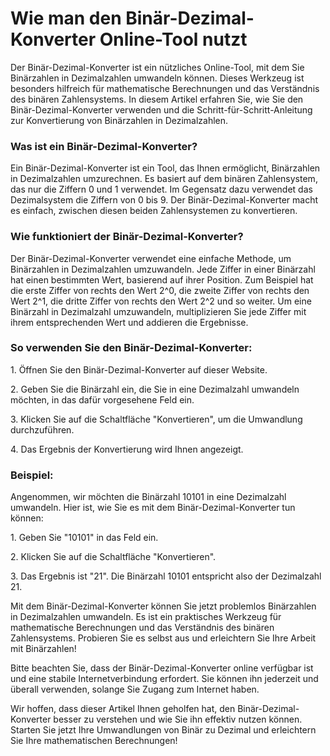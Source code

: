 Wie man den Binär-Dezimal-Konverter Online-Tool nutzt
=====================================================

Der Binär-Dezimal-Konverter ist ein nützliches Online-Tool, mit dem Sie Binärzahlen in Dezimalzahlen umwandeln können. Dieses Werkzeug ist besonders hilfreich für mathematische Berechnungen und das Verständnis des binären Zahlensystems. In diesem Artikel erfahren Sie, wie Sie den Binär-Dezimal-Konverter verwenden und die Schritt-für-Schritt-Anleitung zur Konvertierung von Binärzahlen in Dezimalzahlen.

### Was ist ein Binär-Dezimal-Konverter?

Ein Binär-Dezimal-Konverter ist ein Tool, das Ihnen ermöglicht, Binärzahlen in Dezimalzahlen umzurechnen. Es basiert auf dem binären Zahlensystem, das nur die Ziffern 0 und 1 verwendet. Im Gegensatz dazu verwendet das Dezimalsystem die Ziffern von 0 bis 9. Der Binär-Dezimal-Konverter macht es einfach, zwischen diesen beiden Zahlensystemen zu konvertieren.

### Wie funktioniert der Binär-Dezimal-Konverter?

Der Binär-Dezimal-Konverter verwendet eine einfache Methode, um Binärzahlen in Dezimalzahlen umzuwandeln. Jede Ziffer in einer Binärzahl hat einen bestimmten Wert, basierend auf ihrer Position. Zum Beispiel hat die erste Ziffer von rechts den Wert 2^0, die zweite Ziffer von rechts den Wert 2^1, die dritte Ziffer von rechts den Wert 2^2 und so weiter. Um eine Binärzahl in Dezimalzahl umzuwandeln, multiplizieren Sie jede Ziffer mit ihrem entsprechenden Wert und addieren die Ergebnisse.

### So verwenden Sie den Binär-Dezimal-Konverter:

1\. Öffnen Sie den Binär-Dezimal-Konverter auf dieser Website.

2\. Geben Sie die Binärzahl ein, die Sie in eine Dezimalzahl umwandeln möchten, in das dafür vorgesehene Feld ein.

3\. Klicken Sie auf die Schaltfläche "Konvertieren", um die Umwandlung durchzuführen.

4\. Das Ergebnis der Konvertierung wird Ihnen angezeigt.

### Beispiel:

Angenommen, wir möchten die Binärzahl 10101 in eine Dezimalzahl umwandeln. Hier ist, wie Sie es mit dem Binär-Dezimal-Konverter tun können:

1\. Geben Sie "10101" in das Feld ein.

2\. Klicken Sie auf die Schaltfläche "Konvertieren".

3\. Das Ergebnis ist "21". Die Binärzahl 10101 entspricht also der Dezimalzahl 21.

Mit dem Binär-Dezimal-Konverter können Sie jetzt problemlos Binärzahlen in Dezimalzahlen umwandeln. Es ist ein praktisches Werkzeug für mathematische Berechnungen und das Verständnis des binären Zahlensystems. Probieren Sie es selbst aus und erleichtern Sie Ihre Arbeit mit Binärzahlen!

Bitte beachten Sie, dass der Binär-Dezimal-Konverter online verfügbar ist und eine stabile Internetverbindung erfordert. Sie können ihn jederzeit und überall verwenden, solange Sie Zugang zum Internet haben.

Wir hoffen, dass dieser Artikel Ihnen geholfen hat, den Binär-Dezimal-Konverter besser zu verstehen und wie Sie ihn effektiv nutzen können. Starten Sie jetzt Ihre Umwandlungen von Binär zu Dezimal und erleichtern Sie Ihre mathematischen Berechnungen!